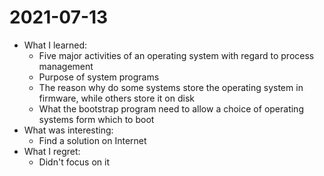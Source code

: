 # 2021-07-13

- What I learned:
  - Five major activities of an operating system with regard to process management
  - Purpose of system programs
  - The reason why do some systems store the operating system in firmware, while others store it on disk
  - What the bootstrap program need to allow a choice of operating systems form which to boot
- What was interesting: 
  - Find a solution on Internet
- What I regret: 
  - Didn't focus on it
